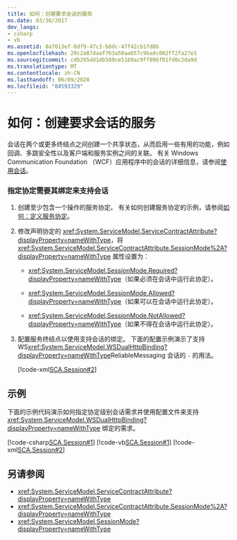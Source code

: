 ```yaml
---
title: 如何：创建要求会话的服务
ms.date: 03/30/2017
dev_langs:
- csharp
- vb
ms.assetid: 8a7613ef-0df9-47c3-b8dc-47f42cb1fd8b
ms.openlocfilehash: 29c2a87daaf763a50aa657c9badc002ff2fa27e1
ms.sourcegitcommit: cdb295dd1db589ce5169ac9ff096f01fd0c2da9d
ms.translationtype: MT
ms.contentlocale: zh-CN
ms.lasthandoff: 06/09/2020
ms.locfileid: "84593329"
---
```

# <a name="how-to-create-a-service-that-requires-sessions"></a>如何：创建要求会话的服务
会话在两个或更多终结点之间创建一个共享状态，从而启用一些有用的功能，例如回调、多跳安全性以及客户端和服务实例之间的关联。 有关 Windows Communication Foundation （WCF）应用程序中的会话的详细信息，请参阅[使用会话](../using-sessions.md)。  
  
### <a name="to-specify-that-a-contract-require-its-binding-to-support-sessions"></a>指定协定需要其绑定来支持会话  
  
1. 创建至少包含一个操作的服务协定。 有关如何创建服务协定的示例，请参阅[如何：定义服务协定](../how-to-define-a-wcf-service-contract.md)。  
  
2. 修改声明协定的 <xref:System.ServiceModel.ServiceContractAttribute?displayProperty=nameWithType>，将 <xref:System.ServiceModel.ServiceContractAttribute.SessionMode%2A?displayProperty=nameWithType> 属性设置为：  
  
    - <xref:System.ServiceModel.SessionMode.Required?displayProperty=nameWithType>（如果必须在会话中运行此协定）。  
  
    - <xref:System.ServiceModel.SessionMode.Allowed?displayProperty=nameWithType>（如果可以在会话中运行此协定）。  
  
    - <xref:System.ServiceModel.SessionMode.NotAllowed?displayProperty=nameWithType>（如果不得在会话中运行此协定）。  
  
3. 配置服务终结点以使用支持会话的绑定。 下面的配置示例演示了支持 WS<xref:System.ServiceModel.WSDualHttpBinding?displayProperty=nameWithType>ReliableMessaging 会话的 `-` 的用法。  
  
     [!code-xml[SCA.Session#2](../../../../samples/snippets/csharp/VS_Snippets_CFX/sca.session/cs/hostapplication.exe.config#2)]
  
## <a name="example"></a>示例  
 下面的示例代码演示如何指定协定级别会话需求并使用配置文件来支持 <xref:System.ServiceModel.WSDualHttpBinding?displayProperty=nameWithType> 绑定的需求。  
  
 [!code-csharp[SCA.Session#1](../../../../samples/snippets/csharp/VS_Snippets_CFX/sca.session/cs/services.cs#1)]
 [!code-vb[SCA.Session#1](../../../../samples/snippets/visualbasic/VS_Snippets_CFX/sca.session/vb/services.vb#1)]
 [!code-xml[SCA.Session#2](../../../../samples/snippets/csharp/VS_Snippets_CFX/sca.session/cs/hostapplication.exe.config#2)]
  
## <a name="see-also"></a>另请参阅

- <xref:System.ServiceModel.ServiceContractAttribute?displayProperty=nameWithType>
- <xref:System.ServiceModel.ServiceContractAttribute.SessionMode%2A?displayProperty=nameWithType>
- <xref:System.ServiceModel.SessionMode?displayProperty=nameWithType>
